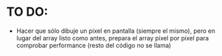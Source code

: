 # TO DO:
* Hacer que sólo dibuje un pixel en pantalla (siempre el mismo), pero en lugar del array listo como antes, prepara el array pixel por pixel para comprobar performance (resto del código no se llama)